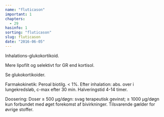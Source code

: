 ```yaml
---
name: "fluticason"
important: 1
chapters:
  - 29
hasinfo: 1
sorting: "fluticason"
slug: fluticason
date: "2016-06-05"
---
```


Inhalations-glukokortikoid.

Mere lipofilt og selektivt for GR end kortisol.

Se glukokortikoider.

Farmakokinetik: Peroal biotilg. < 1%. Efter inhalation: abs. over i
lungekredsløb, c-max efter 30 min. Halveringstid 4-14 timer.

Doosering: Doser ≥ 500 µg/døgn: svag terapeutisk gevinst; ≥ 1000 µg/døgn kun
forbundet med øget forekomst af bivirkninger. Tilsvarende gælder for øvrige
stoffer.
